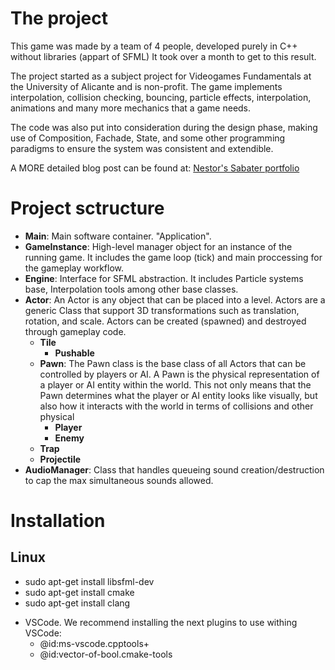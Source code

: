 # The project
This game was made by a team of 4 people, developed purely in C++ without libraries (appart of SFML) It took over a month to get to this result.

The project started as a subject project for Videogames Fundamentals at the University of Alicante and is non-profit.
The game implements interpolation, collision checking, bouncing, particle effects, interpolation, animations and many more mechanics that a game needs.

The code was also put into consideration during the design phase, making use of Composition, Fachade, State, and some other programming paradigms to ensure the system was consistent and extendible.

A MORE detailed blog post can be found at: [Nestor's Sabater portfolio](https://nsabater.com/the-erics-journey-a-c-game-made-from-scratch)

# Project sctructure
* **Main**: Main software container. "Application". 
* **GameInstance**: High-level manager object for an instance of the running game. It includes the game loop (tick) and main proccessing for the gameplay workflow.
* **Engine**: Interface for SFML abstraction. It includes Particle systems base, Interpolation tools among other base classes. 
* **Actor**: An Actor is any object that can be placed into a level. Actors are a generic Class that support 3D transformations such as translation, rotation, and scale. Actors can be created (spawned) and destroyed through gameplay code.
    * **Tile**
        * **Pushable**
    * **Pawn**: The Pawn class is the base class of all Actors that can be controlled by players or AI. A Pawn is the physical representation of a player or AI entity within the world. This not only means that the Pawn determines what the player or AI entity looks like visually, but also how it interacts with the world in terms of collisions and other physical
        * **Player**
        * **Enemy**
     * **Trap**
     * **Projectile**
* **AudioManager**: Class that handles queueing sound creation/destruction to cap the max simultaneous sounds allowed.




# Installation
## Linux

* sudo apt-get install libsfml-dev
* sudo apt-get install cmake
* sudo apt-get install clang

+ VSCode. We recommend installing the next plugins to use withing VSCode:
    * @id:ms-vscode.cpptools+
    * @id:vector-of-bool.cmake-tools


